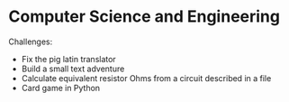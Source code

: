 # Computer Science and Engineering

Challenges:
* Fix the pig latin translator
* Build a small text adventure
* Calculate equivalent resistor Ohms from a circuit described in a file
* Card game in Python
